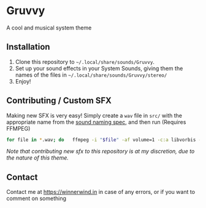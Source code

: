 # Gruvvy

A cool and musical system theme

## Installation

1. Clone this repository to `~/.local/share/sounds/Gruvvy`.
2. Set up your sound effects in your System Sounds, giving them the names of the files in `~/.local/share/sounds/Gruvvy/stereo/`
3. Enjoy!

## Contributing / Custom SFX

Making new SFX is very easy! Simply create a `wav` file in `src/` with the appropriate name from the [sound naming spec](https://0pointer.de/public/sound-naming-spec.html), and then run (Requires FFMPEG)

```sh
for file in *.wav; do   ffmpeg -i "$file" -af volume=1 -c:a libvorbis -b:a 128k -ar 44100 "${file%.wav}.oga"; done
```

*Note that contributing new sfx to this repository is at my discretion, due to the nature of this theme.*

## Contact

Contact me at https://winnerwind.in in case of any errors, or if you want to comment on something
